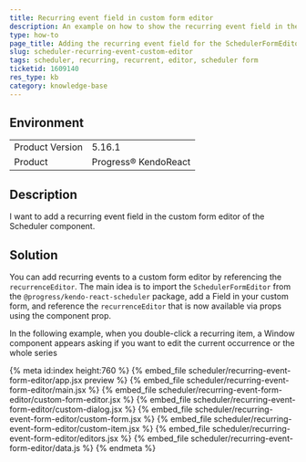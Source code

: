 ```yaml
---
title: Recurring event field in custom form editor
description: An example on how to show the recurring event field in the Form Editor of the KendoReact Scheduler.
type: how-to
page_title: Adding the recurring event field for the SchedulerFormEditor - KendoReact Scheduler
slug: scheduler-recurring-event-custom-editor
tags: scheduler, recurring, recurrent, editor, scheduler form
ticketid: 1609140
res_type: kb
category: knowledge-base
---
```


## Environment

<table>
	<tbody>
		<tr>
			<td>Product Version</td>
			<td>5.16.1</td>
		</tr>
		<tr>
			<td>Product</td>
			<td>Progress® KendoReact</td>
		</tr>
	</tbody>
</table>

## Description
I want to add a recurring event field in the custom form editor of the Scheduler component.

## Solution
You can add recurring events to a custom form editor by referencing the `recurrenceEditor`. The main idea is to import the `SchedulerFormEditor` from the `@progress/kendo-react-scheduler` package, add a Field in your custom form, and reference the `recurrenceEditor` that is now available via props using the component prop.

In the following example, when you double-click a recurring item, a Window component appears asking if you want to edit the current occurrence or the whole series

{% meta id:index height:760 %}
{% embed_file scheduler/recurring-event-form-editor/app.jsx preview %}
{% embed_file scheduler/recurring-event-form-editor/main.jsx %}
{% embed_file scheduler/recurring-event-form-editor/custom-form-editor.jsx %}
{% embed_file scheduler/recurring-event-form-editor/custom-dialog.jsx %}
{% embed_file scheduler/recurring-event-form-editor/custom-form.jsx %}
{% embed_file scheduler/recurring-event-form-editor/custom-item.jsx %}
{% embed_file scheduler/recurring-event-form-editor/editors.jsx %}
{% embed_file scheduler/recurring-event-form-editor/data.js %}
{% endmeta %}
